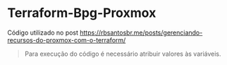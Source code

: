 # Terraform-Bpg-Proxmox

Código utilizado no post <https://rbsantosbr.me/posts/gerenciando-recursos-do-proxmox-com-o-terraform/>

> Para execução do código é necessário atribuir valores às variáveis.

